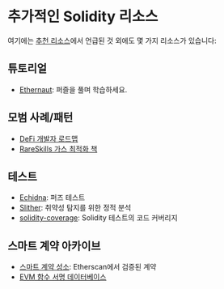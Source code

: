 # 추가적인 Solidity 리소스

여기에는 [추천 리소스](https://using-monad/developing-on-monad/suggested-resources)에서 언급된 것 외에도 몇 가지 리소스가 있습니다:

## 튜토리얼

- [Ethernaut](https://ethernaut.openzeppelin.com/): 퍼즐을 풀며 학습하세요.

## 모범 사례/패턴

- [DeFi 개발자 로드맵](https://github.com/OffcierCia/DeFi-Developer-Road-Map)
- [RareSkills 가스 최적화 책](https://www.rareskills.io/post/gas-optimization)

## 테스트

- [Echidna](https://github.com/crytic/echidna): 퍼즈 테스트
- [Slither](https://github.com/crytic/slither): 취약성 탐지를 위한 정적 분석
- [solidity-coverage](https://github.com/sc-forks/solidity-coverage/tree/master): Solidity 테스트의 코드 커버리지

## 스마트 계약 아카이브

- [스마트 계약 성소](https://github.com/tintinweb/smart-contract-sanctuary): Etherscan에서 검증된 계약
- [EVM 함수 서명 데이터베이스](https://www.4byte.directory/)